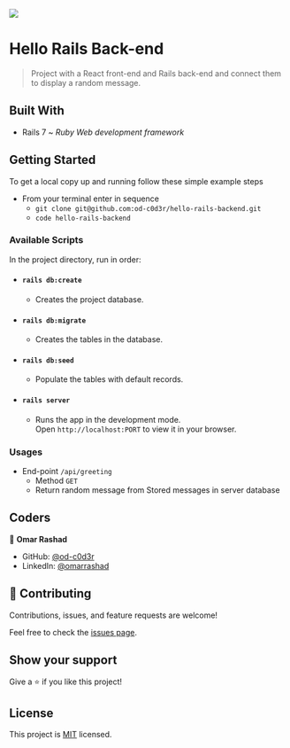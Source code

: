 ![](https://img.shields.io/badge/Microverse-blueviolet)

# Hello Rails Back-end 

> Project with a React front-end and Rails back-end and connect them to display a random message.

## Built With

- Rails 7 ~ _Ruby Web development framework_

## Getting Started

To get a local copy up and running follow these simple example steps

- From your terminal enter in sequence
  - `git clone git@github.com:od-c0d3r/hello-rails-backend.git`
  - `code hello-rails-backend`

### Available Scripts

In the project directory, run in order:

- #### `rails db:create`

  - Creates the project database.

- #### `rails db:migrate`

  - Creates the tables in the database.

- #### `rails db:seed`

  - Populate the tables with default records.

- #### `rails server`

  - Runs the app in the development mode.\
Open `http://localhost:PORT` to view it in your browser.

### Usages

- End-point `/api/greeting` 
  - Method `GET`
  - Return random message from Stored messages in server database

## Coders

👤 **Omar Rashad**

- GitHub: [@od-c0d3r](https://github.com/githubhandle)
- LinkedIn: [@omarrashad](https://linkedin.com/in/omarrashad)

## 🤝 Contributing

Contributions, issues, and feature requests are welcome!

Feel free to check the [issues page](../../issues/).

## Show your support

Give a ⭐️ if you like this project!

## License

This project is [MIT](./MIT.md) licensed.
